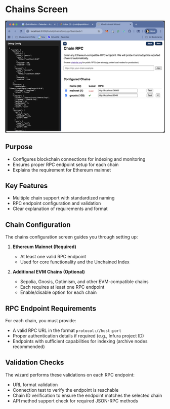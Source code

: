 # Chains Screen

![Chains Screen](images/chains.png)

## Purpose

- Configures blockchain connections for indexing and monitoring
- Ensures proper RPC endpoint setup for each chain
- Explains the requirement for Ethereum mainnet

## Key Features

- Multiple chain support with standardized naming
- RPC endpoint configuration and validation
- Clear explanation of requirements and format

## Chain Configuration

The chains configuration screen guides you through setting up:

1. **Ethereum Mainnet (Required)**
   - At least one valid RPC endpoint
   - Used for core functionality and the Unchained Index

2. **Additional EVM Chains (Optional)**
   - Sepolia, Gnosis, Optimism, and other EVM-compatible chains
   - Each requires at least one RPC endpoint
   - Enable/disable option for each chain

## RPC Endpoint Requirements

For each chain, you must provide:

- A valid RPC URL in the format `protocol://host:port`
- Proper authentication details if required (e.g., Infura project ID)
- Endpoints with sufficient capabilities for indexing (archive nodes recommended)

## Validation Checks

The wizard performs these validations on each RPC endpoint:

- URL format validation
- Connection test to verify the endpoint is reachable
- Chain ID verification to ensure the endpoint matches the selected chain
- API method support check for required JSON-RPC methods
